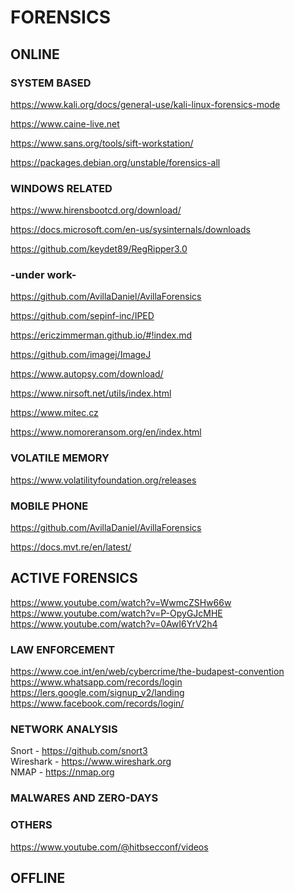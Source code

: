 # FORENSICS

## ONLINE  

### SYSTEM BASED  

https://www.kali.org/docs/general-use/kali-linux-forensics-mode  

https://www.caine-live.net  

https://www.sans.org/tools/sift-workstation/  

https://packages.debian.org/unstable/forensics-all  

### WINDOWS RELATED  

https://www.hirensbootcd.org/download/  

https://docs.microsoft.com/en-us/sysinternals/downloads  

https://github.com/keydet89/RegRipper3.0  

### -under work-  

https://github.com/AvillaDaniel/AvillaForensics  

https://github.com/sepinf-inc/IPED  

https://ericzimmerman.github.io/#!index.md  

https://github.com/imagej/ImageJ  

https://www.autopsy.com/download/  

https://www.nirsoft.net/utils/index.html  

https://www.mitec.cz  

https://www.nomoreransom.org/en/index.html  

### VOLATILE MEMORY

https://www.volatilityfoundation.org/releases  

### MOBILE PHONE  

https://github.com/AvillaDaniel/AvillaForensics  

https://docs.mvt.re/en/latest/  

## ACTIVE FORENSICS

https://www.youtube.com/watch?v=WwmcZSHw66w  
https://www.youtube.com/watch?v=P-OpyGJcMHE  
https://www.youtube.com/watch?v=0AwI6YrV2h4  

### LAW ENFORCEMENT
https://www.coe.int/en/web/cybercrime/the-budapest-convention  
https://www.whatsapp.com/records/login  
https://lers.google.com/signup_v2/landing  
https://www.facebook.com/records/login/  

### NETWORK ANALYSIS

Snort - https://github.com/snort3  
Wireshark - https://www.wireshark.org  
NMAP - https://nmap.org  

### MALWARES AND ZERO-DAYS  


### OTHERS  

https://www.youtube.com/@hitbsecconf/videos

## OFFLINE



